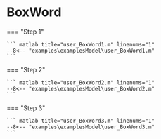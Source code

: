 # BoxWord

=== "Step 1"

    ``` matlab title="user_BoxWord1.m" linenums="1"
    --8<-- "examples\examplesModel\user_BoxWord1.m"
    ```

=== "Step 2"

    ``` matlab title="user_BoxWord2.m" linenums="1"
    --8<-- "examples\examplesModel\user_BoxWord2.m"
    ```

=== "Step 3"

    ``` matlab title="user_BoxWord3.m" linenums="1"
    --8<-- "examples\examplesModel\user_BoxWord3.m"
    ```

